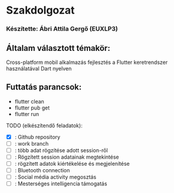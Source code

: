 # Szakdolgozat
### Készítette: Ábri Attila Gergő (EUXLP3)

## Általam választott témakör:
Cross-platform mobil alkalmazás fejlesztés a Flutter keretrendszer használatával Dart nyelven

## Futtatás parancsok:
- flutter clean
- flutter pub get
- flutter run

TODO (elkészítendő feladatok):
- [X] : Github repository
- [ ] : work branch
- [ ] : több adat rögzítése adott session-ről
- [ ] : Rögzített session adatainak megtekintése
- [ ] : rögzített adatok kiértékelése és megjelenítése
- [ ] : Bluetooth connection
- [ ] : Social média activity megosztás
- [ ] : Mesterséges intelligencia támogatás
